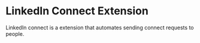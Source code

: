 # LinkedIn Connect Extension

LinkedIn connect is a extension that automates sending connect requests to people. 


